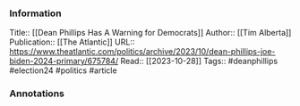 
### Information
Title:: [[Dean Phillips Has A Warning for Democrats]]
Author:: [[Tim Alberta]]
Publication:: [[The Atlantic]]
URL:: https://www.theatlantic.com/politics/archive/2023/10/dean-phillips-joe-biden-2024-primary/675784/
Read:: [[2023-10-28]]
Tags:: #deanphillips #election24 #politics 
#article

### Annotations
